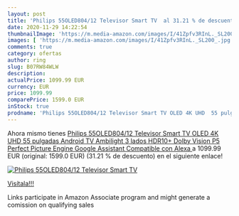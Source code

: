 ```yaml
---
layout: post
title: 'Philips 55OLED804/12 Televisor Smart TV  al 31.21 % de descuento'
date: 2020-11-29 14:22:54
thumbnailImage: 'https://m.media-amazon.com/images/I/41Zpfv3RInL._SL200_.jpg'
images: [ 'https://m.media-amazon.com/images/I/41Zpfv3RInL._SL200_.jpg' ]
comments: true
category: ofertas
author: ring
slug: B07RW84WLW
description:
actualPrice: 1099.99 EUR
currency: EUR
price: 1099.99
comparePrice: 1599.0 EUR
inStock: true
prodname: 'Philips 55OLED804/12 Televisor Smart TV OLED 4K UHD  55 pulgadas  Android TV  Ambilight 3 lados  HDR10+  Dolby Vision  P5 Perfect Picture Engine  Google Assistant  Compatible con Alexa '
---
```


Ahora mismo tienes [Philips 55OLED804/12 Televisor Smart TV OLED 4K UHD  55 pulgadas  Android TV  Ambilight 3 lados  HDR10+  Dolby Vision  P5 Perfect Picture Engine  Google Assistant  Compatible con Alexa ](https://www.amazon.es/dp/B07RW84WLW/?tag=tolees-21) a 1099.99 EUR (original: 1599.0 EUR) (31.21 %  de descuento) en el siguiente enlace!

[![Philips 55OLED804/12 Televisor Smart TV ](https://m.media-amazon.com/images/I/41Zpfv3RInL._SL200_.jpg)](https://www.amazon.es/dp/B07RW84WLW/?tag=tolees-21)

[Visítala!!!](https://www.amazon.es/dp/B07RW84WLW/?tag=tolees-21)

Links participate in Amazon Associate program and might generate a comission on qualifying sales
